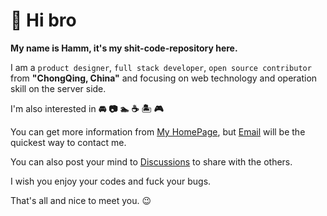 
# 👋 Hi bro

**My name is Hamm, it's my shit-code-repository here.**

I am a `product designer`, `full stack developer`, `open source contributor` from **"ChongQing, China"** and focusing on web technology and operation skill on the server side.

I'm also interested in **🚘** **📷** **🏊** **☕** **🏝** **🎮**

You can get more information from [My HomePage](https://hamm.cn), but [Email](mailto:admin@hamm.cn) will be the quickest way to contact me.

You can also post your mind to [Discussions](https://github.com/HammCn/HammCn/discussions) to share with the others.

I wish you enjoy your codes and fuck your bugs.

That's all and nice to meet you. 😉
